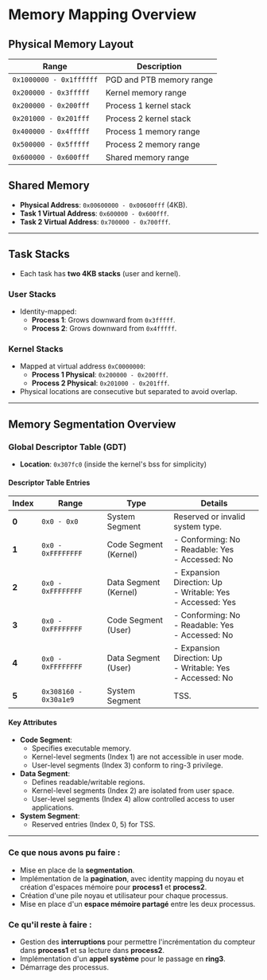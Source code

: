 # Memory Mapping Overview

## **Physical Memory Layout**
| **Range**                | **Description**                |
|--------------------------|---------------------------------|
| `0x1000000 - 0x1ffffff`  | PGD and PTB memory range       |
| `0x200000 - 0x3fffff`    | Kernel memory range            |
| `0x200000 - 0x200fff`    | Process 1 kernel stack         |
| `0x201000 - 0x201fff`    | Process 2 kernel stack         |
| `0x400000 - 0x4fffff`    | Process 1 memory range         |
| `0x500000 - 0x5fffff`    | Process 2 memory range         |
| `0x600000 - 0x600fff`    | Shared memory range            |


## **Shared Memory**
- **Physical Address**: `0x00600000 - 0x00600fff` (4KB).
- **Task 1 Virtual Address**: `0x600000 - 0x600fff`.
- **Task 2 Virtual Address**: `0x700000 - 0x700fff`.

---

## **Task Stacks**
- Each task has **two 4KB stacks** (user and kernel).

### **User Stacks**
- Identity-mapped:
  - **Process 1**: Grows downward from `0x3fffff`.
  - **Process 2**: Grows downward from `0x4fffff`.

### **Kernel Stacks**
- Mapped at virtual address `0xC0000000`:
  - **Process 1 Physical**: `0x200000 - 0x200fff`.
  - **Process 2 Physical**: `0x201000 - 0x201fff`.
- Physical locations are consecutive but separated to avoid overlap.

---

## Memory Segmentation Overview

### **Global Descriptor Table (GDT)**
- **Location**: `0x307fc0` (inside the kernel's bss for simplicity)  

#### **Descriptor Table Entries**
| **Index** | **Range**        | **Type**                              | **Details**                                                                                  |
|-----------|------------------|---------------------------------------|----------------------------------------------------------------------------------------------|
| **0**     | `0x0 - 0x0`      | System Segment                       | Reserved or invalid system type.                                                            |
| **1**     | `0x0 - 0xFFFFFFFF` | Code Segment (Kernel)                | - Conforming: No<br>- Readable: Yes<br>- Accessed: No                                        |
| **2**     | `0x0 - 0xFFFFFFFF` | Data Segment (Kernel)                | - Expansion Direction: Up<br>- Writable: Yes<br>- Accessed: Yes                              |
| **3**     | `0x0 - 0xFFFFFFFF` | Code Segment (User)                  | - Conforming: No<br>- Readable: Yes<br>- Accessed: No                                        |
| **4**     | `0x0 - 0xFFFFFFFF` | Data Segment (User)                  | - Expansion Direction: Up<br>- Writable: Yes<br>- Accessed: No                               |
| **5**     | `0x308160 - 0x30a1e9`      | System Segment                       | TSS.                                                            |

#### **Key Attributes**
- **Code Segment**:
  - Specifies executable memory.
  - Kernel-level segments (Index 1) are not accessible in user mode.
  - User-level segments (Index 3) conform to ring-3 privilege.
- **Data Segment**:
  - Defines readable/writable regions.
  - Kernel-level segments (Index 2) are isolated from user space.
  - User-level segments (Index 4) allow controlled access to user applications.
- **System Segment**:
  - Reserved entries (Index 0, 5) for TSS.


---

### Ce que nous avons pu faire :
- Mise en place de la **segmentation**.  
- Implémentation de la **pagination**, avec identity mapping du noyau et création d'espaces mémoire pour **process1** et **process2**.  
- Création d'une pile noyau et utilisateur pour chaque processus.  
- Mise en place d'un **espace mémoire partagé** entre les deux processus.  

### Ce qu'il reste à faire :
- Gestion des **interruptions** pour permettre l'incrémentation du compteur dans **process1** et sa lecture dans **process2**.  
- Implémentation d'un **appel système** pour le passage en **ring3**.  
- Démarrage des processus.  
